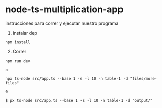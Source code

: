 # node-ts-multiplication-app

instrucciones para correr y ejecutar nuestro programa

1. instalar dep

`````````
npm install
`````````

2. Correr 
`````````
npm run dev 

o

npx ts-node src/app.ts --base 1 -s -l 10 -n table-1 -d "files/more-files" 

0

$ px ts-node src/app.ts --base 1 -s -l 10 -n table-1 -d "output/"
`````````
